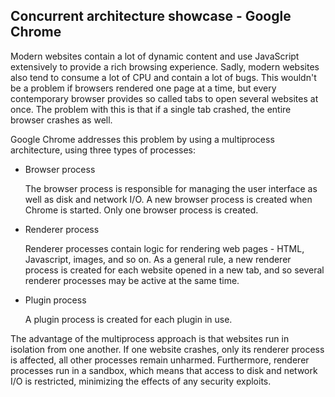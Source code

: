 ## Concurrent architecture showcase - Google Chrome

Modern websites contain a lot of dynamic content and use JavaScript extensively to provide a rich browsing experience. Sadly, modern websites also tend to consume a lot of CPU and contain a lot of bugs. This wouldn't be a problem if browsers rendered one page at a time, but every contemporary browser provides so called tabs to open several websites at once. The problem with this is that if a single tab crashed, the entire browser crashes as well.

Google Chrome addresses this problem by using a multiprocess architecture, using three types of processes:
- Browser process

  The browser process is responsible for managing the user interface as
  well as disk and network I/O. A new browser process is created when
  Chrome is started. Only one browser process is created.

- Renderer process

  Renderer processes contain logic for rendering web pages - HTML, Javascript, images, and so on. As
  a general rule, a new renderer process is created for each website opened
  in a new tab, and so several renderer processes may be active at the same
  time.

- Plugin process

  A plugin process is created for each plugin in use.

The advantage of the multiprocess approach is that websites run in
isolation from one another. If one website crashes, only its renderer process
is affected, all other processes remain unharmed. Furthermore, renderer
processes run in a sandbox, which means that access to disk and network
I/O is restricted, minimizing the effects of any security exploits.

